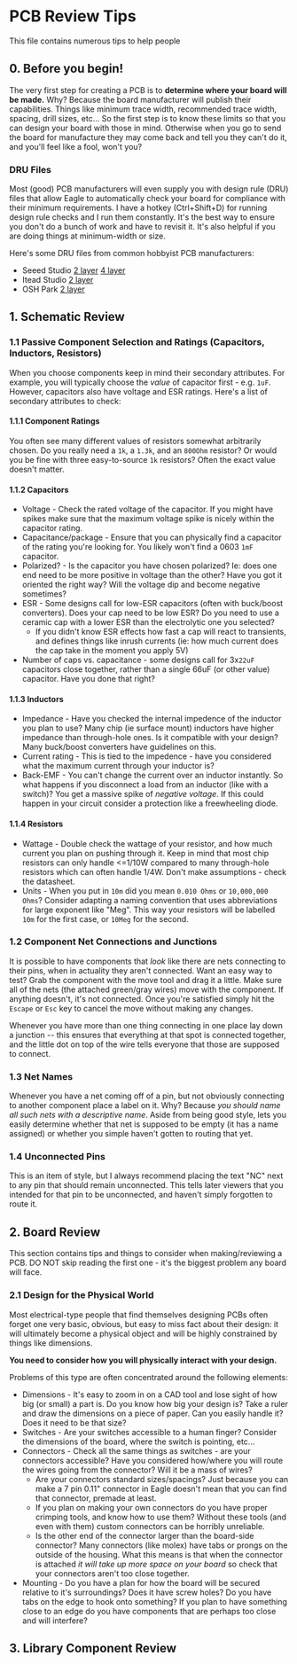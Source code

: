 # PCB Review Tips
This file contains numerous tips to help people 

## 0. Before you begin!
The very first step for creating a PCB is to **determine where your board will be made.** Why? Because the board manufacturer will publish their capabilities. Things like minimum trace width, recommended trace width, spacing, drill sizes, etc... So the first step is to know these limits so that you can design your board with those in mind. Otherwise when you go to send the board for manufacture they may come back and tell you they can't do it, and you'll feel like a fool, won't you?

### DRU Files
Most (good) PCB manufacturers will even supply you with design rule (DRU) files that allow Eagle to automatically check your board for compliance with their minimum requirements. I have a hotkey (Ctrl+Shift+D) for running design rule checks and I run them constantly. It's the best way to ensure you don't do a bunch of work and have to revisit it. It's also helpful if you are doing things at minimum-width or size.

Here's some DRU files from common hobbyist PCB manufacturers:
 - Seeed Studio [2 layer](http://www.seeedstudio.com/document/rar/Seeed_Gerber_Generater_2-layer.zip) [4 layer](http://www.seeedstudio.com/document/rar/Seeed_Gerber_Generater_4-layer_1-2-15-16.rar)
 - Itead Studio [2 layer](http://iteadstudio.com/store/images/produce/PCB/PCB%20prototype/ITeadstudio_DRC.rar)
 - OSH Park [2 layer](https://oshpark.com/LaenPCBOrder.dru)

## 1. Schematic Review

### 1.1 Passive Component Selection and Ratings (Capacitors, Inductors, Resistors)
When you choose components keep in mind their secondary attributes. For example, you will typically choose the _value_ of capacitor first - e.g. `1uF`. However, capacitors also have voltage and ESR ratings. Here's a list of secondary attributes to check:

#### 1.1.1 Component Ratings
You often see many different values of resistors somewhat arbitrarily chosen. Do you really need a `1k`, a `1.3k`, and an `800Ohm` resistor? Or would you be fine with three easy-to-source `1k` resistors? Often the exact value doesn't matter.

#### 1.1.2 Capacitors
 - Voltage - Check the rated voltage of the capacitor. If you might have spikes make sure that the maximum voltage spike is nicely within the capacitor rating.
 - Capacitance/package - Ensure that you can physically find a capacitor of the rating you're looking for. You likely won't find a 0603 `1mF` capacitor.
 - Polarized? - Is the capacitor you have chosen polarized? Ie: does one end need to be more positive in voltage than the other? Have you got it oriented the right way? Will the voltage dip and become negative sometimes?
 - ESR - Some designs call for low-ESR capacitors (often with buck/boost converters). Does your cap need to be low ESR? Do you need to use a ceramic cap with a lower ESR than the electrolytic one you selected?
    - If you didn't know ESR effects how fast a cap will react to transients, and defines things like inrush currents (ie: how much current does the cap take in the moment you apply 5V)
 - Number of caps vs. capacitance - some designs call for 3x`22uF` capacitors close together, rather than a single 66uF (or other value) capacitor. Have you done that right?

#### 1.1.3 Inductors
 - Impedance - Have you checked the internal impedence of the inductor you plan to use? Many chip (ie surface mount) inductors have higher impedance than through-hole ones. Is it compatible with your design? Many buck/boost converters have guidelines on this.
 - Current rating - This is tied to the impedence - have you considered what the maximum current through your inductor is?
 - Back-EMF - You can't change the current over an inductor instantly. So what happens if you disconnect a load from an inductor (like with a switch)? You get a massive spike of _negative voltage_. If this could happen in your circuit consider a protection like a freewheeling diode.

#### 1.1.4 Resistors
 - Wattage - Double check the wattage of your resistor, and how much current you plan on pushing through it. Keep in mind that most chip resistors can only handle <=1/10W compared to many through-hole resistors which can often handle 1/4W. Don't make assumptions - check the datasheet.
 - Units - When you put in `10m` did you mean `0.010 Ohms` or `10,000,000 Ohms`? Consider adapting a naming convention that uses abbreviations for large exponent like "Meg". This way your resistors will be labelled `10m` for the first case, or `10Meg` for the second.

### 1.2 Component Net Connections and Junctions
It is possible to have components that _look_ like there are nets connecting to their pins, when in actuality they aren't connected. Want an easy way to test? Grab the component with the move tool and drag it a little. Make sure all of the nets (the attached green/gray wires) move with the component. If anything doesn't, it's not connected. Once you're satisfied simply hit the `Escape` or `Esc` key to cancel the move without making any changes.

Whenever you have more than one thing connecting in one place lay down a junction -- this ensures that everything at that spot is connected together, and the little dot on top of the wire tells everyone that those are supposed to connect.

### 1.3 Net Names
Whenever you have a net coming off of a pin, but not obviously connecting to another component place a label on it. Why? Because _you should name all such nets with a descriptive name_. Aside from being good style, lets you easily determine whether that net is supposed to be empty (it has a name assigned) or whether you simple haven't gotten to routing that yet.

### 1.4 Unconnected Pins
This is an item of style, but I always recommend placing the text "NC" next to any pin that should remain unconnected. This tells later viewers that you intended for that pin to be unconnected, and haven't simply forgotten to route it.

## 2. Board Review
This section contains tips and things to consider when making/reviewing a PCB. DO NOT skip reading the first one - it's the biggest problem any board will face.

### 2.1 Design for the Physical World
Most electrical-type people that find themselves designing PCBs often forget one very basic, obvious, but easy to miss fact about their design: it will ultimately become a physical object and will be highly constrained by things like dimensions.

**You need to consider how you will physically interact with your design.**

Problems of this type are often concentrated around the following elements:
 - Dimensions - It's easy to zoom in on a CAD tool and lose sight of how big (or small) a part is. Do you know how big your design is? Take a ruler and draw the dimensions on a piece of paper. Can you easily handle it? Does it need to be that size?
 - Switches - Are your switches accessible to a human finger? Consider the dimensions of the board, where the switch is pointing, etc...
 - Connectors - Check all the same things as switches - are your connectors accessible? Have you considered how/where you will route the wires going from the connector? Will it be a mass of wires?
    - Are your connectors standard sizes/spacings? Just because you can make a 7 pin 0.11" connector in Eagle doesn't mean that you can find that connector, premade at least.
    - If you plan on making your own connectors do you have proper crimping tools, and know how to use them? Without these tools (and even with them) custom connectors can be horribly unreliable.
    - Is the other end of the connector larger than the board-side connector? Many connectors (like molex) have tabs or prongs on the outside of the housing. What this means is that when the connector is attached _it will take up more space on your board_ so check that your connectors aren't too close together.
 - Mounting - Do you have a plan for how the board will be secured relative to it's surroundings? Does it have screw holes? Do you have tabs on the edge to hook onto something? If you plan to have something close to an edge do you have components that are perhaps too close and will interfere?

## 3. Library Component Review

